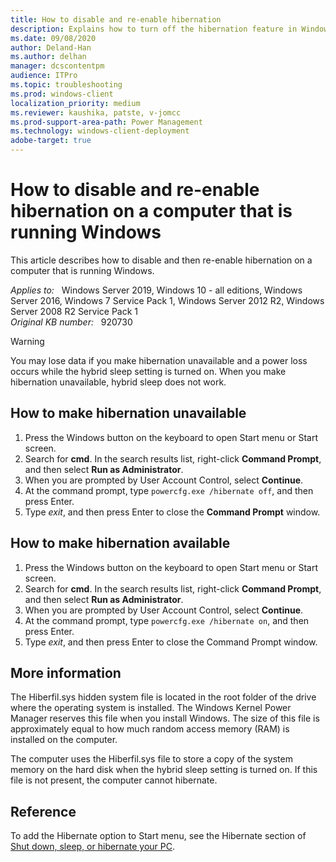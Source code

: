 ```yaml
---
title: How to disable and re-enable hibernation
description: Explains how to turn off the hibernation feature in Windows.
ms.date: 09/08/2020
author: Deland-Han
ms.author: delhan
manager: dcscontentpm
audience: ITPro
ms.topic: troubleshooting
ms.prod: windows-client
localization_priority: medium
ms.reviewer: kaushika, patste, v-jomcc
ms.prod-support-area-path: Power Management
ms.technology: windows-client-deployment
adobe-target: true
---
```

# How to disable and re-enable hibernation on a computer that is running Windows

This article describes how to disable and then re-enable hibernation on a computer that is running Windows.

_Applies to:_ &nbsp; Windows Server 2019, Windows 10 - all editions, Windows Server 2016, Windows 7 Service Pack 1, Windows Server 2012 R2, Windows Server 2008 R2 Service Pack 1  
_Original KB number:_ &nbsp; 920730

> [!WARNING]
> You may lose data if you make hibernation unavailable and a power loss occurs while the hybrid sleep setting is turned on. When you make hibernation unavailable, hybrid sleep does not work.

## How to make hibernation unavailable

1. Press the Windows button on the keyboard to open Start menu or Start screen.
2. Search for **cmd**. In the search results list, right-click **Command Prompt**, and then select **Run as Administrator**.
3. When you are prompted by User Account Control, select **Continue**.
4. At the command prompt, type `powercfg.exe /hibernate off`, and then press Enter.
5. Type *exit*, and then press Enter to close the **Command Prompt** window.

## How to make hibernation available

1. Press the Windows button on the keyboard to open Start menu or Start screen.
2. Search for **cmd**. In the search results list, right-click **Command Prompt**, and then select **Run as Administrator**.
3. When you are prompted by User Account Control, select **Continue**.
4. At the command prompt, type `powercfg.exe /hibernate on`, and then press Enter.
5. Type *exit*, and then press Enter to close the Command Prompt window.

## More information

The Hiberfil.sys hidden system file is located in the root folder of the drive where the operating system is installed. The Windows Kernel Power Manager reserves this file when you install Windows. The size of this file is approximately equal to how much random access memory (RAM) is installed on the computer.

The computer uses the Hiberfil.sys file to store a copy of the system memory on the hard disk when the hybrid sleep setting is turned on. If this file is not present, the computer cannot hibernate.

## Reference

To add the Hibernate option to Start menu, see the Hibernate section of [Shut down, sleep, or hibernate your PC](https://support.microsoft.com/windows/2941d165-7d0a-a5e8-c5ad-8c972e8e6eff).
